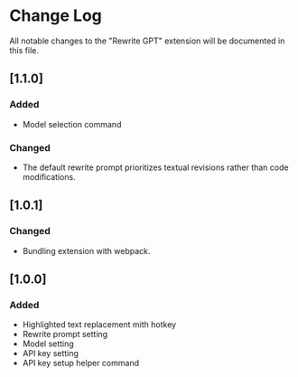 # Change Log

All notable changes to the "Rewrite GPT" extension will be documented in this file.

## [1.1.0]

### Added

- Model selection command

### Changed

- The default rewrite prompt prioritizes textual revisions rather than code modifications.

## [1.0.1]

### Changed

- Bundling extension with webpack.

## [1.0.0]

### Added

- Highlighted text replacement mith hotkey
- Rewrite prompt setting
- Model setting
- API key setting
- API key setup helper command
